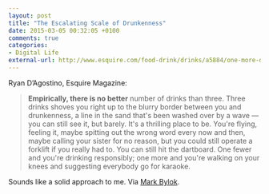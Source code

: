 ```yaml
---
layout: post
title: "The Escalating Scale of Drunkenness"
date: 2015-03-05 00:32:05 +0100
comments: true
categories: 
- Digital Life
external-url: http://www.esquire.com/food-drink/drinks/a5884/one-more-drink-0609/
---
```


Ryan D’Agostino, Esquire Magazine:

> **Empirically, there is no better** number of drinks than three. Three drinks shoves you right up to the blurry border between you and drunkenness, a line in the sand that's been washed over by a wave — you can still see it, but barely. It's a thrilling place to be. You're flying, feeling it, maybe spitting out the wrong word every now and then, maybe calling your sister for no reason, but you could still operate a forklift if you really had to. You can still hit the dartboard. One fewer and you're drinking responsibly; one more and you're walking on your knees and suggesting everybody go for karaoke.

Sounds like a solid approach to me. Via [Mark Bylok](https://twitter.com/markbylok/status/573262156914954240).
